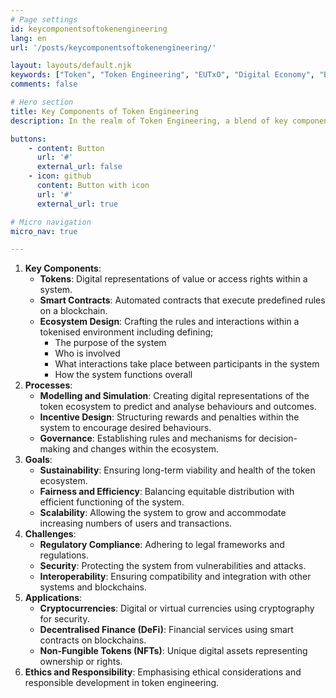 ```yaml
---
# Page settings
id: keycomponentsoftokenengineering
lang: en
url: '/posts/keycomponentsoftokenengineering/'

layout: layouts/default.njk
keywords: ["Token", "Token Engineering", "EUTxO", "Digital Economy", "Blockchain Technology", "Decentralised Systems", "Innovation"]
comments: false

# Hero section
title: Key Components of Token Engineering
description: In the realm of Token Engineering, a blend of key components, processes, and goals define the structure and economics of digital ecosystems. This intricate tapestry weaves together tokens and smart contracts with the strategic crafting of micro-economics, aimed at achieving sustainability, fairness, and scalability.

buttons:
    - content: Button
      url: '#'
      external_url: false
    - icon: github
      content: Button with icon
      url: '#'
      external_url: true

# Micro navigation
micro_nav: true

---
```


1. **Key Components**:
   - **Tokens**: Digital representations of value or access rights within a system.
   - **Smart Contracts**: Automated contracts that execute predefined rules on a blockchain.
   - **Ecosystem Design**: Crafting the rules and interactions within a tokenised environment including defining;
      - The purpose of the system
      - Who is involved
      - What interactions take place between participants in the system
      - How the system functions overall
2. **Processes**:
   - **Modelling and Simulation**: Creating digital representations of the token ecosystem to predict and analyse behaviours and outcomes.
   - **Incentive Design**: Structuring rewards and penalties within the system to encourage desired behaviours.
   - **Governance**: Establishing rules and mechanisms for decision-making and changes within the ecosystem.
3. **Goals**:
   - **Sustainability**: Ensuring long-term viability and health of the token ecosystem.
   - **Fairness and Efficiency**: Balancing equitable distribution with efficient functioning of the system.
   - **Scalability**: Allowing the system to grow and accommodate increasing numbers of users and transactions.
4. **Challenges**:
   - **Regulatory Compliance**: Adhering to legal frameworks and regulations.
   - **Security**: Protecting the system from vulnerabilities and attacks.
   - **Interoperability**: Ensuring compatibility and integration with other systems and blockchains.
5. **Applications**:
   - **Cryptocurrencies**: Digital or virtual currencies using cryptography for security.
   - **Decentralised Finance (DeFi)**: Financial services using smart contracts on blockchains.
   - **Non-Fungible Tokens (NFTs)**: Unique digital assets representing ownership or rights.
6. **Ethics and Responsibility**: Emphasising ethical considerations and responsible development in token engineering.